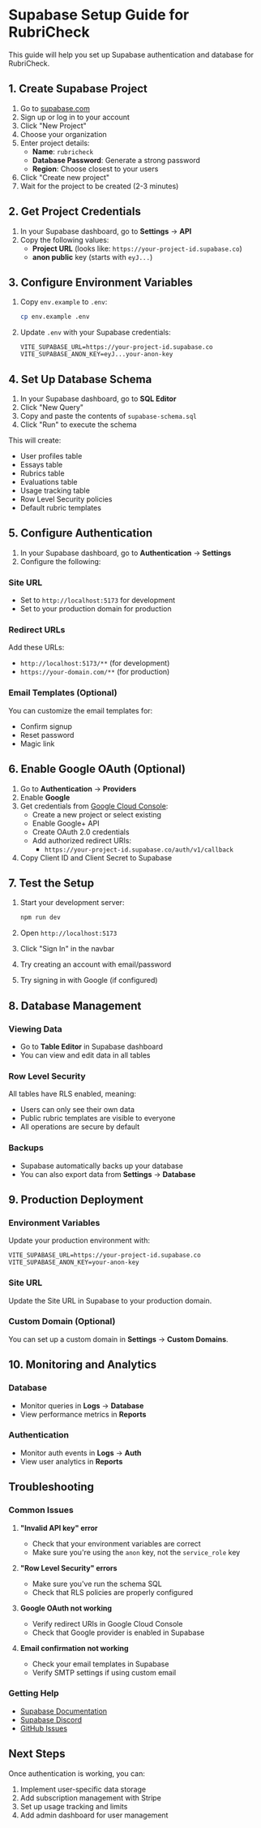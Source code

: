 # Supabase Setup Guide for RubriCheck

This guide will help you set up Supabase authentication and database for RubriCheck.

## 1. Create Supabase Project

1. Go to [supabase.com](https://supabase.com)
2. Sign up or log in to your account
3. Click "New Project"
4. Choose your organization
5. Enter project details:
   - **Name**: `rubricheck`
   - **Database Password**: Generate a strong password
   - **Region**: Choose closest to your users
6. Click "Create new project"
7. Wait for the project to be created (2-3 minutes)

## 2. Get Project Credentials

1. In your Supabase dashboard, go to **Settings** → **API**
2. Copy the following values:
   - **Project URL** (looks like: `https://your-project-id.supabase.co`)
   - **anon public** key (starts with `eyJ...`)

## 3. Configure Environment Variables

1. Copy `env.example` to `.env`:
   ```bash
   cp env.example .env
   ```

2. Update `.env` with your Supabase credentials:
   ```env
   VITE_SUPABASE_URL=https://your-project-id.supabase.co
   VITE_SUPABASE_ANON_KEY=eyJ...your-anon-key
   ```

## 4. Set Up Database Schema

1. In your Supabase dashboard, go to **SQL Editor**
2. Click "New Query"
3. Copy and paste the contents of `supabase-schema.sql`
4. Click "Run" to execute the schema

This will create:
- User profiles table
- Essays table
- Rubrics table
- Evaluations table
- Usage tracking table
- Row Level Security policies
- Default rubric templates

## 5. Configure Authentication

1. In your Supabase dashboard, go to **Authentication** → **Settings**
2. Configure the following:

### Site URL
- Set to `http://localhost:5173` for development
- Set to your production domain for production

### Redirect URLs
Add these URLs:
- `http://localhost:5173/**` (for development)
- `https://your-domain.com/**` (for production)

### Email Templates (Optional)
You can customize the email templates for:
- Confirm signup
- Reset password
- Magic link

## 6. Enable Google OAuth (Optional)

1. Go to **Authentication** → **Providers**
2. Enable **Google**
3. Get credentials from [Google Cloud Console](https://console.cloud.google.com):
   - Create a new project or select existing
   - Enable Google+ API
   - Create OAuth 2.0 credentials
   - Add authorized redirect URIs:
     - `https://your-project-id.supabase.co/auth/v1/callback`
4. Copy Client ID and Client Secret to Supabase

## 7. Test the Setup

1. Start your development server:
   ```bash
   npm run dev
   ```

2. Open `http://localhost:5173`
3. Click "Sign In" in the navbar
4. Try creating an account with email/password
5. Try signing in with Google (if configured)

## 8. Database Management

### Viewing Data
- Go to **Table Editor** in Supabase dashboard
- You can view and edit data in all tables

### Row Level Security
All tables have RLS enabled, meaning:
- Users can only see their own data
- Public rubric templates are visible to everyone
- All operations are secure by default

### Backups
- Supabase automatically backs up your database
- You can also export data from **Settings** → **Database**

## 9. Production Deployment

### Environment Variables
Update your production environment with:
```env
VITE_SUPABASE_URL=https://your-project-id.supabase.co
VITE_SUPABASE_ANON_KEY=your-anon-key
```

### Site URL
Update the Site URL in Supabase to your production domain.

### Custom Domain (Optional)
You can set up a custom domain in **Settings** → **Custom Domains**.

## 10. Monitoring and Analytics

### Database
- Monitor queries in **Logs** → **Database**
- View performance metrics in **Reports**

### Authentication
- Monitor auth events in **Logs** → **Auth**
- View user analytics in **Reports**

## Troubleshooting

### Common Issues

1. **"Invalid API key" error**
   - Check that your environment variables are correct
   - Make sure you're using the `anon` key, not the `service_role` key

2. **"Row Level Security" errors**
   - Make sure you've run the schema SQL
   - Check that RLS policies are properly configured

3. **Google OAuth not working**
   - Verify redirect URIs in Google Cloud Console
   - Check that Google provider is enabled in Supabase

4. **Email confirmation not working**
   - Check your email templates in Supabase
   - Verify SMTP settings if using custom email

### Getting Help

- [Supabase Documentation](https://supabase.com/docs)
- [Supabase Discord](https://discord.supabase.com)
- [GitHub Issues](https://github.com/supabase/supabase/issues)

## Next Steps

Once authentication is working, you can:
1. Implement user-specific data storage
2. Add subscription management with Stripe
3. Set up usage tracking and limits
4. Add admin dashboard for user management
